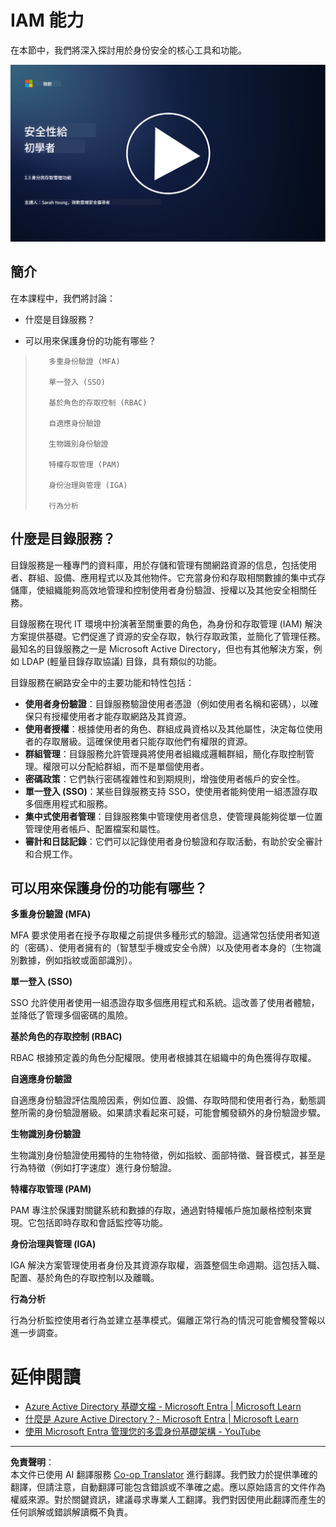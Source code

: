 <!--
CO_OP_TRANSLATOR_METADATA:
{
  "original_hash": "bf0b8a54f2c69951744df5a94bc923f7",
  "translation_date": "2025-09-04T01:53:31+00:00",
  "source_file": "2.3 IAM capabilities.md",
  "language_code": "mo"
}
-->
# IAM 能力

在本節中，我們將深入探討用於身份安全的核心工具和功能。

[![觀看影片](../../translated_images/2-3_placeholder.627bdd56f0e6915d1c44f876715c48e2b27507edc096c3e5fe6c3b228fdd4cf5.mo.png)](https://learn-video.azurefd.net/vod/player?id=330158a0-95ef-434b-b308-6fc41eab4bd5)

## 簡介

在本課程中，我們將討論：

 - 什麼是目錄服務？
      
     
    
 - 可以用來保護身份的功能有哪些？
>
>        多重身份驗證 (MFA)
> 
>        單一登入 (SSO)
> 
>        基於角色的存取控制 (RBAC)
> 
>        自適應身份驗證
> 
>        生物識別身份驗證
> 
>        特權存取管理 (PAM)
> 
>        身份治理與管理 (IGA)
> 
>        行為分析

## 什麼是目錄服務？

目錄服務是一種專門的資料庫，用於存儲和管理有關網路資源的信息，包括使用者、群組、設備、應用程式以及其他物件。它充當身份和存取相關數據的集中式存儲庫，使組織能夠高效地管理和控制使用者身份驗證、授權以及其他安全相關任務。

目錄服務在現代 IT 環境中扮演著至關重要的角色，為身份和存取管理 (IAM) 解決方案提供基礎。它們促進了資源的安全存取，執行存取政策，並簡化了管理任務。最知名的目錄服務之一是 Microsoft Active Directory，但也有其他解決方案，例如 LDAP (輕量目錄存取協議) 目錄，具有類似的功能。

目錄服務在網路安全中的主要功能和特性包括：

 - **使用者身份驗證**：目錄服務驗證使用者憑證（例如使用者名稱和密碼），以確保只有授權使用者才能存取網路及其資源。
 - **使用者授權**：根據使用者的角色、群組成員資格以及其他屬性，決定每位使用者的存取層級。這確保使用者只能存取他們有權限的資源。
 - **群組管理**：目錄服務允許管理員將使用者組織成邏輯群組，簡化存取控制管理。權限可以分配給群組，而不是單個使用者。
 - **密碼政策**：它們執行密碼複雜性和到期規則，增強使用者帳戶的安全性。
 - **單一登入 (SSO)**：某些目錄服務支持 SSO，使使用者能夠使用一組憑證存取多個應用程式和服務。
 - **集中式使用者管理**：目錄服務集中管理使用者信息，使管理員能夠從單一位置管理使用者帳戶、配置檔案和屬性。
 - **審計和日誌記錄**：它們可以記錄使用者身份驗證和存取活動，有助於安全審計和合規工作。

## 可以用來保護身份的功能有哪些？

**多重身份驗證 (MFA)**

MFA 要求使用者在授予存取權之前提供多種形式的驗證。這通常包括使用者知道的（密碼）、使用者擁有的（智慧型手機或安全令牌）以及使用者本身的（生物識別數據，例如指紋或面部識別）。

**單一登入 (SSO)**

SSO 允許使用者使用一組憑證存取多個應用程式和系統。這改善了使用者體驗，並降低了管理多個密碼的風險。

**基於角色的存取控制 (RBAC)**

RBAC 根據預定義的角色分配權限。使用者根據其在組織中的角色獲得存取權。

**自適應身份驗證**

自適應身份驗證評估風險因素，例如位置、設備、存取時間和使用者行為，動態調整所需的身份驗證層級。如果請求看起來可疑，可能會觸發額外的身份驗證步驟。

**生物識別身份驗證**

生物識別身份驗證使用獨特的生物特徵，例如指紋、面部特徵、聲音模式，甚至是行為特徵（例如打字速度）進行身份驗證。

**特權存取管理 (PAM)**

PAM 專注於保護對關鍵系統和數據的存取，通過對特權帳戶施加嚴格控制來實現。它包括即時存取和會話監控等功能。

**身份治理與管理 (IGA)**

IGA 解決方案管理使用者身份及其資源存取權，涵蓋整個生命週期。這包括入職、配置、基於角色的存取控制以及離職。

**行為分析**

行為分析監控使用者行為並建立基準模式。偏離正常行為的情況可能會觸發警報以進一步調查。

# 延伸閱讀
- [Azure Active Directory 基礎文檔 - Microsoft Entra | Microsoft Learn](https://learn.microsoft.com/azure/active-directory/fundamentals/?WT.mc_id=academic-96948-sayoung)
- [什麼是 Azure Active Directory？- Microsoft Entra | Microsoft Learn](https://learn.microsoft.com/azure/active-directory/fundamentals/whatis?WT.mc_id=academic-96948-sayoung)
- [使用 Microsoft Entra 管理您的多雲身份基礎架構 - YouTube](https://www.youtube.com/watch?v=9qQiq3wTS2Y&list=PLXtHYVsvn_b_gtX1-NB62wNervQx1Fhp4&index=18)

---

**免責聲明**：  
本文件已使用 AI 翻譯服務 [Co-op Translator](https://github.com/Azure/co-op-translator) 進行翻譯。我們致力於提供準確的翻譯，但請注意，自動翻譯可能包含錯誤或不準確之處。應以原始語言的文件作為權威來源。對於關鍵資訊，建議尋求專業人工翻譯。我們對因使用此翻譯而產生的任何誤解或錯誤解讀概不負責。  